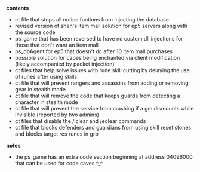 **contents**
* ct file that stops all notice funtions from injecting the database 
* revised version of shen's item mall solution for ep5 servers along with the source code
* ps_game that has been reversed to have no custom dll injections for those that don't want an item mall
* ps_dbAgent for ep5 that doesn't dc after 10 item mall purchases
* possible solution for capes being enchanted via client modification (likely accompanied by packet injection)
* ct files that help solve issues with rune skill cutting by delaying the use of runes after using skills
* ct file that will prevent rangers and assassins from adding or removing gear in stealth mode
* ct file that will remove the code that keeps guards from detecting a character in stealth mode
* ct file that will prevent the service from crashing if a gm dismounts while invisible (reported by two admins)
* ct files that disable the /iclear and /eclear commands
* ct file that blocks defenders and guardians from using skill reset stones and blocks target res runes in grb

**notes**
* the ps_game has an extra code section beginning at address 04096000 that can be used for code caves ^_^

